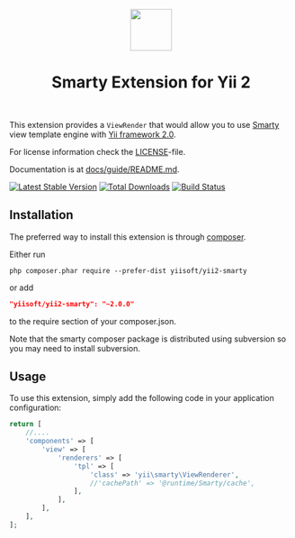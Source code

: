 <p align="center">
    <a href="https://www.smarty.net/" target="_blank">
        <img src="https://www.smarty.net/images/logo.png" height="74px">
    </a>
    <h1 align="center">Smarty Extension for Yii 2</h1>
    <br>
</p>

This extension provides a `ViewRender` that would allow you to use [Smarty](http://www.smarty.net/) view template engine
with [Yii framework 2.0](http://www.yiiframework.com).

For license information check the [LICENSE](LICENSE.md)-file.

Documentation is at [docs/guide/README.md](docs/guide/README.md).

[![Latest Stable Version](https://poser.pugx.org/yiisoft/yii2-smarty/v/stable.png)](https://packagist.org/packages/yiisoft/yii2-smarty)
[![Total Downloads](https://poser.pugx.org/yiisoft/yii2-smarty/downloads.png)](https://packagist.org/packages/yiisoft/yii2-smarty)
[![Build Status](https://travis-ci.org/yiisoft/yii2-smarty.svg?branch=master)](https://travis-ci.org/yiisoft/yii2-smarty)


Installation
------------

The preferred way to install this extension is through [composer](http://getcomposer.org/download/).

Either run

```
php composer.phar require --prefer-dist yiisoft/yii2-smarty
```

or add

```json
"yiisoft/yii2-smarty": "~2.0.0"
```

to the require section of your composer.json.

Note that the smarty composer package is distributed using subversion so you may need to install subversion.

Usage
-----

To use this extension, simply add the following code in your application configuration:

```php
return [
    //....
    'components' => [
        'view' => [
            'renderers' => [
                'tpl' => [
                    'class' => 'yii\smarty\ViewRenderer',
                    //'cachePath' => '@runtime/Smarty/cache',
                ],
            ],
        ],
    ],
];
```
